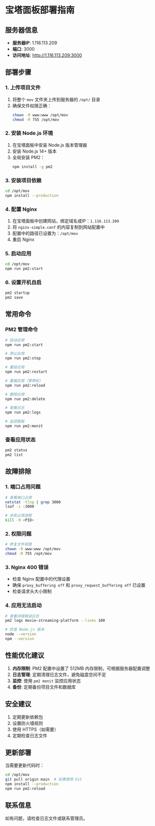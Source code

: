 # 宝塔面板部署指南

## 服务器信息
- **服务器IP**: 1.116.113.209
- **端口**: 3000
- **访问地址**: http://1.116.113.209:3000

## 部署步骤

### 1. 上传项目文件
1. 将整个 `mov` 文件夹上传到服务器的 `/opt/` 目录
2. 确保文件权限正确：
   ```bash
   chown -R www:www /opt/mov
   chmod -R 755 /opt/mov
   ```

### 2. 安装 Node.js 环境
1. 在宝塔面板中安装 Node.js 版本管理器
2. 安装 Node.js 14+ 版本
3. 全局安装 PM2：
   ```bash
   npm install -g pm2
   ```

### 3. 安装项目依赖
```bash
cd /opt/mov
npm install --production
```

### 4. 配置 Nginx
1. 在宝塔面板中创建网站，绑定域名或IP：`1.116.113.209`
2. 将 `nginx-simple.conf` 的内容复制到网站配置中
3. 配置中的路径已设置为：`/opt/mov`
4. 重启 Nginx

### 5. 启动应用
```bash
cd /opt/mov
npm run pm2:start
```

### 6. 设置开机自启
```bash
pm2 startup
pm2 save
```

## 常用命令

### PM2 管理命令
```bash
# 启动应用
npm run pm2:start

# 停止应用
npm run pm2:stop

# 重启应用
npm run pm2:restart

# 重载应用（零停机）
npm run pm2:reload

# 删除应用
npm run pm2:delete

# 查看日志
npm run pm2:logs

# 监控面板
npm run pm2:monit
```

### 查看应用状态
```bash
pm2 status
pm2 list
```

## 故障排除

### 1. 端口占用问题
```bash
# 查看端口占用
netstat -tlnp | grep 3000
lsof -i :3000

# 杀死占用进程
kill -9 <PID>
```

### 2. 权限问题
```bash
# 修复文件权限
chown -R www:www /opt/mov
chmod -R 755 /opt/mov
```

### 3. Nginx 400 错误
- 检查 Nginx 配置中的代理设置
- 确保 `proxy_buffering off` 和 `proxy_request_buffering off` 已设置
- 检查请求头大小限制

### 4. 应用无法启动
```bash
# 查看详细错误日志
pm2 logs movie-streaming-platform --lines 100

# 检查 Node.js 版本
node --version
npm --version
```

## 性能优化建议

1. **内存限制**: PM2 配置中设置了 512MB 内存限制，可根据服务器配置调整
2. **日志管理**: 定期清理日志文件，避免磁盘空间不足
3. **监控**: 使用 `pm2 monit` 监控应用状态
4. **备份**: 定期备份项目文件和数据库

## 安全建议

1. 定期更新依赖包
2. 设置防火墙规则
3. 使用 HTTPS（如需要）
4. 定期检查日志文件

## 更新部署

当需要更新代码时：
```bash
cd /opt/mov
git pull origin main  # 如果使用 Git
npm install --production
npm run pm2:reload
```

## 联系信息
如有问题，请检查日志文件或联系管理员。

